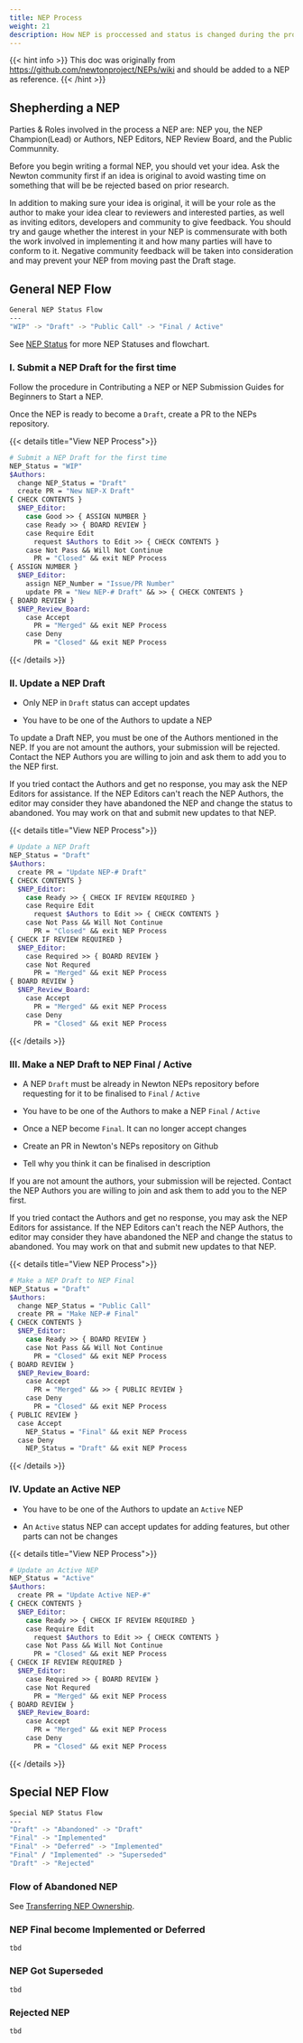 ```yaml
---
title: NEP Process
weight: 21
description: How NEP is proccessed and status is changed during the process
---
```


{{< hint info >}}
This doc was originally from https://github.com/newtonproject/NEPs/wiki and should be added to a NEP as reference.
{{< /hint >}}

## Shepherding a NEP

Parties & Roles involved in the process a NEP are: NEP you, the NEP Champion(Lead) or Authors, NEP Editors, NEP Review Board, and the Public Communnity.

Before you begin writing a formal NEP, you should vet your idea. Ask the Newton community first if an idea is original to avoid wasting time on something that will be be rejected based on prior research.

In addition to making sure your idea is original, it will be your role as the author to make your idea clear to reviewers and interested parties, as well as inviting editors, developers and community to give feedback. You should try and gauge whether the interest in your NEP is commensurate with both the work involved in implementing it and how many parties will have to conform to it. Negative community feedback will be taken into consideration and may prevent your NEP from moving past the Draft stage.

## General NEP Flow

```bash
General NEP Status Flow
---
"WIP" -> "Draft" -> "Public Call" -> "Final / Active"
```

See [NEP Status](nep-status.md) for more NEP Statuses and flowchart.

### I. Submit a NEP Draft for the first time

Follow the procedure in Contributing a NEP or NEP Submission Guides for Beginners to Start a NEP.

Once the NEP is ready to become a `Draft`, create a PR to the NEPs repository.

{{< details title="View NEP Process">}}

```bash --simplified
# Submit a NEP Draft for the first time
NEP_Status = "WIP"
$Authors:
  change NEP_Status = "Draft"
  create PR = "New NEP-X Draft"
{ CHECK CONTENTS }
  $NEP_Editor:
    case Good >> { ASSIGN NUMBER }
    case Ready >> { BOARD REVIEW }
    case Require Edit
      request $Authors to Edit >> { CHECK CONTENTS }
    case Not Pass && Will Not Continue
      PR = "Closed" && exit NEP Process
{ ASSIGN NUMBER }
  $NEP_Editor:
    assign NEP_Number = "Issue/PR Number"
    update PR = "New NEP-# Draft" && >> { CHECK CONTENTS }
{ BOARD REVIEW }
  $NEP_Review_Board:
    case Accept
      PR = "Merged" && exit NEP Process
    case Deny
      PR = "Closed" && exit NEP Process
```

{{< /details >}}

### II. Update a NEP Draft

- Only NEP in `Draft` status can accept updates

- You have to be one of the Authors to update a NEP

To update a Draft NEP, you must be one of the Authors mentioned in the NEP. If you are not amount the authors, your submission will be rejected. Contact the NEP Authors you are willing to join and ask them to add you to the NEP first.

If you tried contact the Authors and get no response, you may ask the NEP Editors for assistance. If the NEP Editors can't reach the NEP Authors, the editor may consider they have abandoned the NEP and change the status to abandoned. You may work on that and submit new updates to that NEP.

{{< details title="View NEP Process">}}

```bash --simplified
# Update a NEP Draft
NEP_Status = "Draft"
$Authors:
  create PR = "Update NEP-# Draft"
{ CHECK CONTENTS }
  $NEP_Editor:
    case Ready >> { CHECK IF REVIEW REQUIRED }
    case Require Edit
      request $Authors to Edit >> { CHECK CONTENTS }
    case Not Pass && Will Not Continue
      PR = "Closed" && exit NEP Process
{ CHECK IF REVIEW REQUIRED }
  $NEP_Editor:
    case Required >> { BOARD REVIEW }
    case Not Requred
      PR = "Merged" && exit NEP Process
{ BOARD REVIEW }
  $NEP_Review_Board:
    case Accept
      PR = "Merged" && exit NEP Process
    case Deny
      PR = "Closed" && exit NEP Process
```

{{< /details >}}

### III. Make a NEP Draft to NEP Final / Active

- A NEP `Draft` must be already in Newton NEPs repository before requesting for it to be finalised to `Final` / `Active`

- You have to be one of the Authors to make a NEP `Final` / `Active`

- Once a NEP become `Final`. It can no longer accept changes

- Create an PR in Newton's NEPs repository on Github

- Tell why you think it can be finalised in description

If you are not amount the authors, your submission will be rejected. Contact the NEP Authors you are willing to join and ask them to add you to the NEP first.

If you tried contact the Authors and get no response, you may ask the NEP Editors for assistance. If the NEP Editors can't reach the NEP Authors, the editor may consider they have abandoned the NEP and change the status to abandoned. You may work on that and submit new updates to that NEP.

{{< details title="View NEP Process">}}

```bash --simplified
# Make a NEP Draft to NEP Final
NEP_Status = "Draft"
$Authors:
  change NEP_Status = "Public Call"
  create PR = "Make NEP-# Final"
{ CHECK CONTENTS }
  $NEP_Editor:
    case Ready >> { BOARD REVIEW }
    case Not Pass && Will Not Continue
      PR = "Closed" && exit NEP Process
{ BOARD REVIEW }
  $NEP_Review_Board:
    case Accept
      PR = "Merged" && >> { PUBLIC REVIEW }
    case Deny
      PR = "Closed" && exit NEP Process
{ PUBLIC REVIEW }
  case Accept
    NEP_Status = "Final" && exit NEP Process
  case Deny
    NEP_Status = "Draft" && exit NEP Process
```

{{< /details >}}

### IV. Update an Active NEP

- You have to be one of the Authors to update an `Active` NEP

- An `Active` status NEP can accept updates for adding features, but other parts can not be changes

{{< details title="View NEP Process">}}

```bash --simplified
# Update an Active NEP
NEP_Status = "Active"
$Authors:
  create PR = "Update Active NEP-#"
{ CHECK CONTENTS }
  $NEP_Editor:
    case Ready >> { CHECK IF REVIEW REQUIRED }
    case Require Edit
      request $Authors to Edit >> { CHECK CONTENTS }
    case Not Pass && Will Not Continue
      PR = "Closed" && exit NEP Process
{ CHECK IF REVIEW REQUIRED }
  $NEP_Editor:
    case Required >> { BOARD REVIEW }
    case Not Requred
      PR = "Merged" && exit NEP Process
{ BOARD REVIEW }
  $NEP_Review_Board:
    case Accept
      PR = "Merged" && exit NEP Process
    case Deny
      PR = "Closed" && exit NEP Process
```

{{< /details >}}

## Special NEP Flow

```bash
Special NEP Status Flow
---
"Draft" -> "Abandoned" -> "Draft"
"Final" -> "Implemented"
"Final" -> "Deferred" -> "Implemented"
"Final" / "Implemented" -> "Superseded"
"Draft" -> "Rejected"
```

### Flow of Abandoned NEP

See [Transferring NEP Ownership](transfer-nep-ownership.md).

### NEP Final become Implemented or Deferred

`tbd`

### NEP Got Superseded

`tbd`

### Rejected NEP

`tbd`
